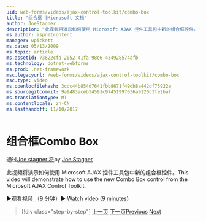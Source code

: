 ```yaml
---
uid: web-forms/videos/ajax-control-toolkit/combo-box
title: "组合框 |Microsoft 文档"
author: JoeStagner
description: "此视频将演示如何使用 Microsoft AJAX 控件工具包中新的组合框控件。"
ms.author: aspnetcontent
manager: wpickett
ms.date: 05/13/2009
ms.topic: article
ms.assetid: 73822cfa-2052-41fa-98e6-434928574afb
ms.technology: dotnet-webforms
ms.prod: .net-framework
msc.legacyurl: /web-forms/videos/ajax-control-toolkit/combo-box
msc.type: video
ms.openlocfilehash: 3cdc44b854d7641fbb8671f49db8a442df75922e
ms.sourcegitcommit: 9a9483aceb34591c97451997036a9120c3fe2baf
ms.translationtype: MT
ms.contentlocale: zh-CN
ms.lasthandoff: 11/10/2017
---
```

<a name="combo-box"></a><span data-ttu-id="68c03-103">组合框</span><span class="sxs-lookup"><span data-stu-id="68c03-103">Combo Box</span></span>
====================
<span data-ttu-id="68c03-104">通过[Joe stagner 将](https://github.com/JoeStagner)</span><span class="sxs-lookup"><span data-stu-id="68c03-104">by [Joe Stagner](https://github.com/JoeStagner)</span></span>

<span data-ttu-id="68c03-105">此视频将演示如何使用 Microsoft AJAX 控件工具包中新的组合框控件。</span><span class="sxs-lookup"><span data-stu-id="68c03-105">This video will demonstrate how to use the new Combo Box control from the Microsoft AJAX Control Toolkit.</span></span>

[<span data-ttu-id="68c03-106">&#9654;观看视频 （9 分钟）</span><span class="sxs-lookup"><span data-stu-id="68c03-106">&#9654; Watch video (9 minutes)</span></span>](https://channel9.msdn.com/Blogs/ASP-NET-Site-Videos/combo-box)

>[!div class="step-by-step"]
<span data-ttu-id="68c03-107">[上一页](color-picker.md)
[下一页](editor-control.md)</span><span class="sxs-lookup"><span data-stu-id="68c03-107">[Previous](color-picker.md)
[Next](editor-control.md)</span></span>
